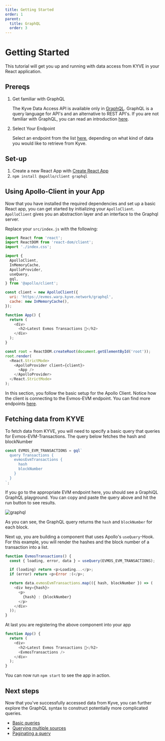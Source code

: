 ```yaml
---
title: Getting Started
order: 1
parent:
  title: GraphQL
  order: 3
---
```


# Getting Started

This tutorial will get you up and running with data access from KYVE in your React application.

## Prereqs

1. Get familiar with GraphQL

   The Kyve Data Access API is available only in [GraphQL](https://graphql.org/). GraphQL is a query language for API's and an alternative to REST API's. If you are not familiar with GraphQL, you can read an introduction [here](https://graphql.org/learn/).

2. Select Your Endpoint

   Select an endpoint from the list [here](well-known-endpoints.md), depending on what kind of data you would like to retrieve from Kyve.

## Set-up

1. Create a new React App with [Create React App](https://create-react-app.dev/)
2. `npm install @apollo/client graphql`

## Using Apollo-Client in your App

Now that you have installed the required dependencies and set up a basic React app, you can get started by initializing your `ApolloClient`. `ApolloClient` gives you an abstraction layer and an interface to the Graphql server.

Replace your `src/index.js` with the following:

```js
import React from 'react';
import ReactDOM from 'react-dom/client';
import './index.css';

import {
  ApolloClient,
  InMemoryCache,
  ApolloProvider,
  useQuery,
  gql,
} from '@apollo/client';

const client = new ApolloClient({
  uri: 'https://evmos.warp.kyve.network/graphql',
  cache: new InMemoryCache(),
});

function App() {
  return (
    <div>
      <h2>Latest Evmos Transactions 🚀</h2>
    </div>
  );
}

const root = ReactDOM.createRoot(document.getElementById('root'));
root.render(
  <React.StrictMode>
    <ApolloProvider client={client}>
      <App />
    </ApolloProvider>
  </React.StrictMode>
);
```

In this section, you follow the basic setup for the Apollo Client. Notice how the client is connecting to the Evmos-EVM endpoint. You can find more endpoints [here](./well-known-endpoints.md).

## Fetching data from KYVE

To fetch data from KYVE, you will need to specify a basic query that queries for Evmos-EVM-Transactions. The query below fetches the hash and blockNumber

```js
const EVMOS_EVM_TRANSACTIONS = gql`
  query Transactions {
    evmosEvmTransactions {
      hash
      blockNumber
    }
  }
`;
```

If you go to the appropriate EVM endpoint here, you should see a GraphiQL GraphQL playground. You can copy and paste the query above and hit the run button to see results.

![graphql](/graphql-kyve-1.gif)

As you can see, the GraphQL query returns the `hash` and `blockNumber` for each block.

Next up, you are building a component that uses Apollo's `useQuery`-Hook. For this example,
you will render the hashes and the block number of a transaction into a list.

```js
function EvmosTransactions() {
  const { loading, error, data } = useQuery(EVMOS_EVM_TRANSACTIONS);

  if (loading) return <p>Loading...</p>;
  if (error) return <p>Error :(</p>;

  return data.evmosEvmTransactions.map(({ hash, blockNumber }) => (
    <div key={hash}>
      <p>
        {hash} : {blockNumber}
      </p>
    </div>
  ));
}
```

At last you are registering the above component into your app

```js
function App() {
  return (
    <div>
      <h2>Latest Evmos Transactions 🚀</h2>
      <EvmosTransactions />
    </div>
  );
}
```

You can now run `npm start` to see the app in action.

## Next steps

Now that you've successfully accessed data from Kyve, you can further explore the GraphQL syntax to construct potentially more complicated queries.

- [Basic queries](basic-queries)
- [Querying multiple sources](querying-multiple-sources)
- [Paginating a query](paginating-a-query)
